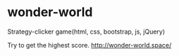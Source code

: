 # wonder-world
Strategy-clicker game(html, css, bootstrap, js, jQuery)

Try to get the highest score. http://wonder-world.space/
